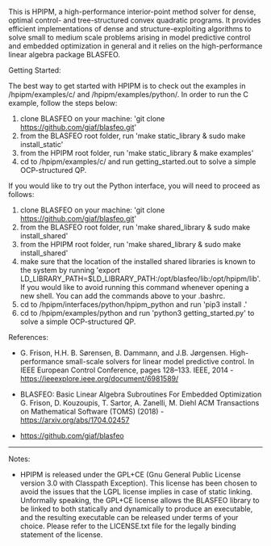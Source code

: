 This is HPIPM, a high-performance interior-point method solver for dense, optimal control- and tree-structured convex quadratic programs. It provides efficient implementations of dense and structure-exploiting algorithms to solve small to medium scale problems arising in model predictive control and embedded optimization in general and it relies on the high-performance linear algebra package BLASFEO.

Getting Started: 

The best way to get started with HPIPM is to check out the examples in /hpipm/examples/c/ and /hpipm/examples/python/. In order to run the C example, follow the steps below:

1) clone BLASFEO on your machine: 'git clone https://github.com/giaf/blasfeo.git' 
2) from the BLASFEO root folder, run 'make static_library & sudo make install_static'
3) from the HPIPM root folder, run 'make static_library & make examples'
4) cd to /hpipm/examples/c/ and run getting_started.out to solve a simple OCP-structured QP.

If you would like to try out the Python interface, you will need to proceed as follows:
1) clone BLASFEO on your machine: 'git clone https://github.com/giaf/blasfeo.git' 
2) from the BLASFEO root folder, run 'make shared_library & sudo make install_shared'
3) from the HPIPM root folder, run 'make shared_library & sudo make install_shared'
4) make sure that the location of the installed shared libraries is known to the system by running 'export LD_LIBRARY_PATH=$LD_LIBRARY_PATH:/opt/blasfeo/lib:/opt/hpipm/lib'. If you would like 
to avoid running this command whenever opening a new shell. You can add the commands above to your .bashrc.
5) cd to /hpipm/interfaces/python/hpipm_python and run 'pip3 install .'
6) cd to /hpipm/examples/python and run 'python3 getting_started.py' to solve a simple OCP-structured QP.

References:

- G. Frison, H.H. B. Sørensen, B. Dammann, and J.B. Jørgensen. High-performance
small-scale solvers for linear model predictive control. In
IEEE European Control Conference, pages 128–133. IEEE, 2014 - <https://ieeexplore.ieee.org/document/6981589/>

- BLASFEO: Basic Linear Algebra Subroutines For Embedded Optimization
G. Frison, D. Kouzoupis, T. Sartor, A. Zanelli, M. Diehl
ACM Transactions on Mathematical Software (TOMS) (2018) - <https://arxiv.org/abs/1704.02457>

- <https://github.com/giaf/blasfeo>

--------------------------------------------------

Notes:

- HPIPM is released under the GPL+CE (Gnu General Public License version 3.0 with Classpath Exception).
This license has been chosen to avoid the issues that the LGPL license implies in case of static linking.
Unformally speaking, the GPL+CE license allows the BLASFEO library to be linked to both statically and dynamically to produce an executable, and the resulting executable can be released under terms of your choice.
Please refer to the LICENSE.txt file for the legally binding statement of the license.


